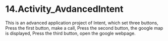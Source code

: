 # 14.Activity_AvdancedIntent
 This is an advanced application project of Intent, which set three buttons, Press the first button, make a call, Press the second button, the google map is displayed, Press the third button, open the google webpage.

